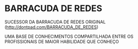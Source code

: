 # BARRACUDA DE REDES

SUCESSOR DA BARRACUDA DE REDES ORIGINAL (http://dontpad.com/BARRACUDA_DE_REDES)

UMA BASE DE CONHECIMENTOS COMPARTILHADA ENTRE OS PROFISSIONAIS DE MAIOR HABILIDADE QUE CONHEÇO
